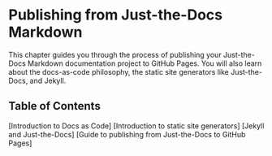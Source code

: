 # Publishing from Just-the-Docs Markdown

This chapter guides you through the process of publishing your Just-the-Docs Markdown documentation project to GitHub Pages. You will also learn about the docs-as-code philosophy, the static site generators like Just-the-Docs, and Jekyll.

## Table of Contents

[Introduction to Docs as Code]
[Introduction to static site generators]
[Jekyll and Just-the-Docs]
[Guide to publishing from Just-the-Docs to GitHub Pages]